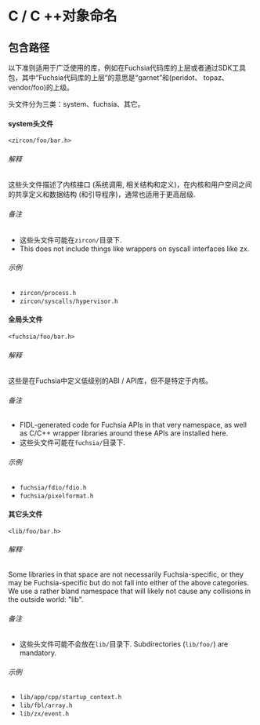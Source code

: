 C / C ++对象命名
====================

## 包含路径

以下准则适用于广泛使用的库，例如在Fuchsia代码库的上层或者通过SDK工具包，其中“Fuchsia代码库的上层”的意思是“garnet”和(peridot、 topaz、vendor/foo)的上级。

头文件分为三类：system、fuchsia、其它。

#### system头文件

```
<zircon/foo/bar.h>
```

###### 解释

这些头文件描述了内核接口 (系统调用, 相关结构和定义)，在内核和用户空间之间的共享定义和数据结构
(和引导程序)，通常也适用于更高层级.

###### 备注

- 这些头文件可能在`zircon/`目录下.
- This does not include things like wrappers on syscall interfaces like zx.

###### 示例

- `zircon/process.h`
- `zircon/syscalls/hypervisor.h`


#### 全局头文件

```
<fuchsia/foo/bar.h>
```

###### 解释

这些是在Fuchsia中定义低级别的ABI / API库，但不是特定于内核。

###### 备注

- FIDL-generated code for Fuchsia APIs in that very namespace,
  as well as C/C++ wrapper libraries around these APIs are installed here.
- 这些头文件可能在`fuchsia/`目录下.

###### 示例

- `fuchsia/fdio/fdio.h`
- `fuchsia/pixelformat.h`


#### 其它头文件

```
<lib/foo/bar.h>
```

###### 解释

Some libraries in that space are not necessarily Fuchsia-specific, or they
may be Fuchsia-specific but do not fall into either of the above categories.
We use a rather bland namespace that will likely not cause any collisions in
the outside world: "lib".

###### 备注

- 这些头文件可能不会放在`lib/`目录下. Subdirectories (`lib/foo/`)
  are mandatory.

###### 示例

- `lib/app/cpp/startup_context.h`
- `lib/fbl/array.h`
- `lib/zx/event.h`
